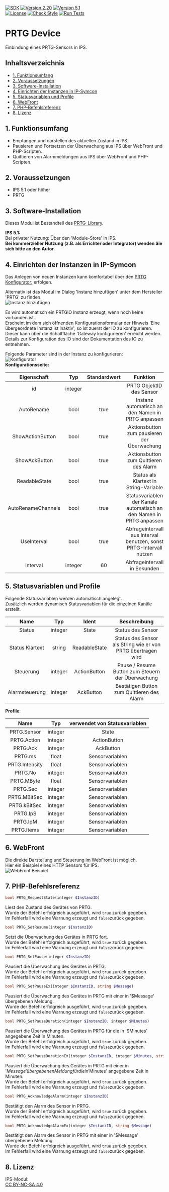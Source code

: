 [![SDK](https://img.shields.io/badge/Symcon-PHPModul-red.svg)](https://www.symcon.de/service/dokumentation/entwicklerbereich/sdk-tools/sdk-php/) 
[![Version 2.20](https://img.shields.io/badge/Modul%20Version-2.20-blue.svg)]() 
[![Version 5.1](https://img.shields.io/badge/Symcon%20Version-5.1%20%3E-green.svg)](https://www.symcon.de/forum/threads/30857-IP-Symcon-5-1-%28Stable%29-Changelog)  
[![License](https://img.shields.io/badge/License-CC%20BY--NC--SA%204.0-green.svg)](https://creativecommons.org/licenses/by-nc-sa/4.0/) 
[![Check Style](https://github.com/Nall-chan/PRTG/workflows/Check%20Style/badge.svg)](https://github.com/Nall-chan/PRTG/actions) 
[![Run Tests](https://github.com/Nall-chan/PRTG/workflows/Run%20Tests/badge.svg)](https://github.com/Nall-chan/PRTG/actions)  

# PRTG Device
Einbindung eines PRTG-Sensors in IPS.  

## Inhaltsverzeichnis <!-- omit in toc -->

- [1. Funktionsumfang](#1-funktionsumfang)
- [2. Voraussetzungen](#2-voraussetzungen)
- [3. Software-Installation](#3-software-installation)
- [4. Einrichten der Instanzen in IP-Symcon](#4-einrichten-der-instanzen-in-ip-symcon)
- [5. Statusvariablen und Profile](#5-statusvariablen-und-profile)
- [6. WebFront](#6-webfront)
- [7. PHP-Befehlsreferenz](#7-php-befehlsreferenz)
- [8. Lizenz](#8-lizenz)

## 1. Funktionsumfang

 - Empfangen und darstellen des aktuellen Zustand in IPS.  
 - Pausieren und Fortsetzen der Überwachung aus IPS über WebFront und PHP-Scripten.  
 - Quittieren von Alarmmeldungen aus IPS über WebFront und PHP-Scripten.  

## 2. Voraussetzungen

 - IPS 5.1 oder höher  
 - PRTG

## 3. Software-Installation

 Dieses Modul ist Bestandteil des [PRTG-Library](../).  

**IPS 5.1:**  
   Bei privater Nutzung:
     Über den 'Module-Store' in IPS.  
   **Bei kommerzieller Nutzung (z.B. als Errichter oder Integrator) wenden Sie sich bitte an den Autor.**  

## 4. Einrichten der Instanzen in IP-Symcon

Das Anlegen von neuen Instanzen kann komfortabel über den [PRTG Konfigurator:](../PRTGConfigurator/) erfolgen.  

Alternativ ist das Modul im Dialog 'Instanz hinzufügen' unter dem Hersteller 'PRTG' zu finden.  
![Instanz hinzufügen](imgs/add.png)  

Es wird automatisch ein PRTGIO Instanz erzeugt, wenn noch keine vorhanden ist.  
Erscheint im dem sich öffnenden Konfigurationsformular der Hinweis 'Eine übergeordnete Instanz ist inaktiv', so ist zuerst der IO zu konfigurieren.  
Dieser kann über die Schaltfläche 'Gateway konfigurieren' erreicht werden.  
Details zur Konfiguration des IO sind der Dokumentation des IO zu entnehmen.

Folgende Parameter sind in der Instanz zu konfigurieren:  
![Konfigurator](imgs/conf.png)  
**Konfigurationsseite:**  

|    Eigenschaft     |   Typ   | Standardwert |                               Funktion                               |
| :----------------: | :-----: | :----------: | :------------------------------------------------------------------: |
|         id         | integer |              |                       PRTG ObjektID des Sensor                       |
|     AutoRename     |  bool   |     true     |          Instanz automatisch an den Namen in PRTG anpassen           |
|  ShowActionButton  |  bool   |     true     |             Aktionsbutton zum pausieren der Überwachung              |
|   ShowAckButton    |  bool   |     true     |                Aktionsbutton zum Quittieren des Alarm                |
|   ReadableState    |  bool   |     true     |                Status als Klartext in String-Variable                |
| AutoRenameChannels |  bool   |     true     | Statusvariablen der Kanäle automatisch an den Namen in PRTG anpassen |
|    UseInterval     |  bool   |     true     | Abfrageintervall aus Interval benutzen, sonst PRTG-Intervall nutzen  |
|      Interval      | integer |      60      |                     Abfrageintervall in Sekunden                     |

## 5. Statusvariablen und Profile

Folgende Statusvariablen werden automatisch angelegt.  
Zusätzlich werden dynamisch Statusvariablen für die einzelnen Kanäle erstellt.  

|      Name       |   Typ   |     Ident     |                         Beschreibung                         |
| :-------------: | :-----: | :-----------: | :----------------------------------------------------------: |
|     Status      | integer |     State     |                      Status des Sensor                       |
| Status Klartext | string  | ReadableState | Status des Sensor als String wie er von PRTG übertragen wird |
|    Steuerung    | integer | ActionButton  |      Pause / Resume Button zum Steuern der Überwachung       |
| Alarmsteuerung  | integer |   AckButton   |          Bestätigen Button zum Quittieren des Alarm          |



**Profile**:

|      Name      |   Typ   | verwendet von Statusvariablen |
| :------------: | :-----: | :---------------------------: |
|  PRTG.Sensor   | integer |             State             |
|  PRTG.Action   | integer |         ActionButton          |
|    PRTG.Ack    | integer |           AckButton           |
|    PRTG.ms     |  float  |        Sensorvariablen        |
| PRTG.Intensity |  float  |        Sensorvariablen        |
|    PRTG.No     | integer |        Sensorvariablen        |
|   PRTG.MByte   |  float  |        Sensorvariablen        |
|    PRTG.Sec    | integer |        Sensorvariablen        |
|  PRTG.MBitSec  | integer |        Sensorvariablen        |
|  PRTG.kBitSec  | integer |        Sensorvariablen        |
|    PRTG.IpS    | integer |        Sensorvariablen        |
|    PRTG.IpM    | integer |        Sensorvariablen        |
|   PRTG.Items   | integer |        Sensorvariablen        |

## 6. WebFront

Die direkte Darstellung und Steuerung im WebFront ist möglich.  
Hier ein Beispiel eines HTTP Sensors für IPS.  
![WebFront Beispiel](imgs/wf.png)  


## 7. PHP-Befehlsreferenz

```php
bool PRTG_RequestState(integer $InstanzID)
```
Liest den Zustand des Gerätes von PRTG.  
Wurde der Befehl erfolgreich ausgeführt, wird `true` zurück gegeben.  
Im Fehlerfall wird eine Warnung erzeugt und `false`zurück gegeben.  

```php
bool PRTG_SetResume(integer $InstanzID)
```
Setzt die Überwachung des Gerätes in PRTG fort.  
Wurde der Befehl erfolgreich ausgeführt, wird `true` zurück gegeben.  
Im Fehlerfall wird eine Warnung erzeugt und `false`zurück gegeben.  

```php
bool PRTG_SetPause(integer $InstanzID)
```
Pausiert die Überwachung des Gerätes in PRTG.  
Wurde der Befehl erfolgreich ausgeführt, wird `true` zurück gegeben.  
Im Fehlerfall wird eine Warnung erzeugt und `false`zurück gegeben.  

```php
bool PRTG_SetPauseEx(integer $InstanzID, string $Message)
```
Pausiert die Überwachung des Gerätes in PRTG mit einer in '$Message' übergebenen Meldung.  
Wurde der Befehl erfolgreich ausgeführt, wird `true` zurück gegeben.  
Im Fehlerfall wird eine Warnung erzeugt und `false`zurück gegeben.  

```php
bool PRTG_SetPauseDuration(integer $InstanzID, integer $Minutes)
```
Pausiert die Überwachung des Gerätes in PRTG für die in '$Minutes' angegebene Zeit in Minuten.  
Wurde der Befehl erfolgreich ausgeführt, wird `true` zurück gegeben.  
Im Fehlerfall wird eine Warnung erzeugt und `false`zurück gegeben.  

```php
bool PRTG_SetPauseDurationEx(integer $InstanzID, integer $Minutes, string $Message)
```
Pausiert die Überwachung des Gerätes in PRTG mit einer in '$Message' übergebenen Meldung für die in '$Minutes' angegebene Zeit in Minuten.  
Wurde der Befehl erfolgreich ausgeführt, wird `true` zurück gegeben.  
Im Fehlerfall wird eine Warnung erzeugt und `false`zurück gegeben.  

```php
bool PRTG_AcknowledgeAlarm(integer $InstanzID)
```
Bestätigt den Alarm des Sensor in PRTG.  
Wurde der Befehl erfolgreich ausgeführt, wird `true` zurück gegeben.  
Im Fehlerfall wird eine Warnung erzeugt und `false`zurück gegeben.  

```php
bool PRTG_AcknowledgeAlarmEx(integer $InstanzID, string $Message)
```
Bestätigt den Alarm des Sensor in PRTG mit einer in '$Message' übergebenen Meldung.  
Wurde der Befehl erfolgreich ausgeführt, wird `true` zurück gegeben.  
Im Fehlerfall wird eine Warnung erzeugt und `false`zurück gegeben.  

## 8. Lizenz

  IPS-Modul:  
  [CC BY-NC-SA 4.0](https://creativecommons.org/licenses/by-nc-sa/4.0/)  

